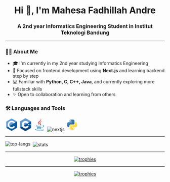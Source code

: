 <h1 align="center">Hi 👋, I'm Mahesa Fadhillah Andre</h1>
<h3 align="center">A 2nd year Informatics Engineering Student in Institut Teknologi Bandung</h3>

---

### 👨‍💻 About Me
- 🎓 I'm currently in my 2nd year studying Informatics Engineering  
- 🌱 Focused on frontend development using **Next.js** and learning backend step by step  
- 💻 Familiar with **Python, C, C++, Java**, and currently exploring more fullstack skills  
- ✨ Open to collaboration and learning from others  

### 🛠️ Languages and Tools
<p align="left">
  <img src="https://raw.githubusercontent.com/devicons/devicon/master/icons/c/c-original.svg" alt="c" width="40" height="40"/>
  <img src="https://raw.githubusercontent.com/devicons/devicon/master/icons/cplusplus/cplusplus-original.svg" alt="cpp" width="40" height="40"/>
  <img src="https://raw.githubusercontent.com/devicons/devicon/master/icons/java/java-original.svg" alt="java" width="40" height="40"/>
  <img src="https://cdn.worldvectorlogo.com/logos/nextjs-2.svg" alt="nextjs" width="40" height="40"/>
  <img src="https://raw.githubusercontent.com/devicons/devicon/master/icons/python/python-original.svg" alt="python" width="40" height="40"/>
</p>

---

<p>
  <img align="left" src="https://github-readme-stats.vercel.app/api/top-langs?username=mahesa005&show_icons=true&locale=en&layout=compact" alt="top-langs" />
</p>
<p>&nbsp;
  <img align="center" src="https://github-readme-stats.vercel.app/api?username=mahesa005&show_icons=true&locale=en" alt="stats" />
</p>

---

<p align="center">
  <a href="https://github.com/ryo-ma/github-profile-trophy">
    <img src="https://github-profile-trophy.vercel.app/?username=mahesa005&theme=onedark&column=3&margin-w=15&margin-h=15" alt="trophies"/>
  </a>
</p>

---

<p align="center">
  <a href="https://github.com/ryo-ma/github-profile-trophy">
    <img src="https://github-profile-trophy.vercel.app/?username=mahesa005&theme=onedark&column=3&margin-w=15&margin-h=15" alt="trophies"/>
  </a>
</p>
